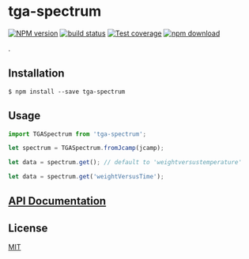 # tga-spectrum

[![NPM version][npm-image]][npm-url]
[![build status][travis-image]][travis-url]
[![Test coverage][codecov-image]][codecov-url]
[![npm download][download-image]][download-url]

.

## Installation

`$ npm install --save tga-spectrum`

## Usage

```js
import TGASpectrum from 'tga-spectrum';

let spectrum = TGASpectrum.fromJcamp(jcamp);

let data = spectrum.get(); // default to 'weightversustemperature'

let data = spectrum.get('weightVersusTime');

```

## [API Documentation](https://cheminfo.github.io/tga-spectrum/)

## License

[MIT](./LICENSE)

[npm-image]: https://img.shields.io/npm/v/tga-spectrum.svg?style=flat-square
[npm-url]: https://www.npmjs.com/package/tga-spectrum
[travis-image]: https://img.shields.io/travis/cheminfo/tga-spectrum/master.svg?style=flat-square
[travis-url]: https://travis-ci.org/cheminfo/tga-spectrum
[codecov-image]: https://img.shields.io/codecov/c/github/cheminfo/tga-spectrum.svg?style=flat-square
[codecov-url]: https://codecov.io/gh/cheminfo/tga-spectrum
[download-image]: https://img.shields.io/npm/dm/tga-spectrum.svg?style=flat-square
[download-url]: https://www.npmjs.com/package/tga-spectrum

